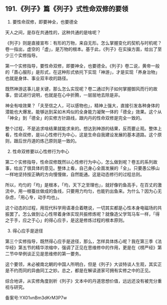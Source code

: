 ## 191.《列子》篇《列子》式性命双修的要领
1. 要性命双修，即要神全，也要德全


天人之间，是存在共通性的，这种共通的是啥呢？


《列子》则是直接宣布：有形的万物，来自无形。怎么掌握变化的契机与时机呢？卷一指出，虚空的「虚」，是万物的根本。基于此，《列子》在实操方面，给出了至少三个实修指导。


第一个实修指导，要性命双修，即要神全，也要德全。《列子》卷二说，黄帝一般的「斎心服形」是形式，在这种形式依托下实现「神游」，才是实现「养身治物」也就是身体、事业双丰收的路径。


既然神游这事儿是关键，那么怎么实现呢？卷二通过列子如何掌握御风而行的故事，尝试进行说明，也就是在心中折腾，一层层地去除是非。


神全有啥效果？「夫至信之人，可以感物也」，精神上强大，直接引发各种身体的潜能也大爆发。能够达到呆如木鸡似的全身能力凝聚一体的「德全」效果。这个从「神全」到「德全」的实修方针路线，跟内丹的性命双修是完全一致的。


整个过程，不是追求啥结果就能求来的。想达到神游的结果，反而要止观。整体上看，性命双修，是以心性修行为中心，这是生命自我建设发展的基本道路。这个原则，跟后世丹道的炼己原则是一致的。


2. 性命双修要以心性修行为中心


第二个实修指导，性命双修既然以心性修行为中心，怎么做到呢？卷五的系列故事，给出了很具体的意见。整体上看，自己身心全面发展的「全」。只要愚公移山一样地坚持按正确的方向慢慢做，自然能通。这是动态修行的过程总则。


所以，均匀的「均」是根本，「均，天下之至理也」，就好像钓鱼高手，在百丈的激流中，用一根蚕丝做成的鱼线，只要用力均匀，也能钓出鱼来。为什么？因为心无杂虑，「用心专，动手均也」。


这个动态的过程，用现代科学用语凑合着瞎说，一切其实都是心性本身电磁场的共振罢了。怎么做到让心性带着身体实现共振修炼呢？就像造父学驾马车一样，「得之于手，应之于心」的得心应手，是这是修炼过程的根本原则。


3. 得心应手是途径


第三个实修指导，既然得心应手是途径，那么，怎样具体炼心呢？我在第三季《法华经》第五节的精华浓缩中，强调了正见在思维修中的作用，更是在《楞严经》第二节中举例谈正见是思维修的第一要务。


这个要领，未必被南北朝的中国人所明白，但是《列子》大谈特谈人生观，其实正是不约而同的异曲同工之妙。总之，都是在解读道家可拥有实修之中的正见。


综合地讲，从实修角度剖析《列子》文本中的丹道思想价值，远远还没有被充分重视与研究。


备案号:YX01vnBm3dKrM3P7w

